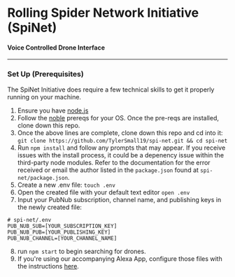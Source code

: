 # Rolling Spider Network Initiative (SpiNet)
#### Voice Controlled Drone Interface
-----------------------------
### Set Up (Prerequisites)
The SpiNet Initiative does require a few technical skills to get it properly running on your machine.

1. Ensure you have [node.js](https://nodejs.org/en/download/package-manager/)
2. Follow the [noble](https://github.com/sandeepmistry/noble#prerequisites) prereqs for your OS. Once the pre-reqs are installed, clone down this repo.
3. Once the above lines are complete, clone down this repo and cd into it: `git clone https://github.com/TylerSmall19/spi-net.git && cd spi-net`
4. Run `npm install` and follow any prompts that may appear. If you receive issues with the install process, it could be a depenency issue within the third-party node modules. Refer to the documentation for the error received or email the author listed in the `package.json` found at `spi-net/package.json`.
5. Create a new .env file: `touch .env`
6. Open the created file with your default text editor `open .env`
7. Input your PubNub subscription, channel name, and publishing keys in the newly created file:
```
# spi-net/.env
PUB_NUB_SUB=[YOUR_SUBSCRIPTION_KEY]
PUB_NUB_PUB=[YOUR_PUBLISHING_KEY]
PUB_NUB_CHANNEL=[YOUR_CHANNEL_NAME]
```
8. run `npm start` to begin searching for drones.
9. If you're using our accompanying Alexa App, configure those files with the instructions [here](https://github.com/TylerSmall19/spi-net-skill).
